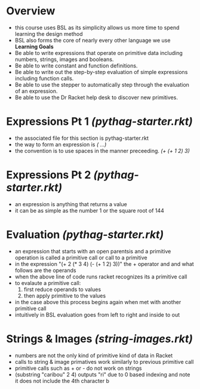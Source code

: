 # Overview *<associated file>*
* this course uses BSL as its simplicity allows us more time to spend learning the design method 
* BSL also forms the core of nearly every other language we use
**Learning Goals**
* Be able to write expressions that operate on primitive data including numbers, strings, images and booleans. 
* Be able to write constant and function definitions.
* Be able to write out the step-by-step evaluation of simple expressions including function calls.
* Be able to use the stepper to automatically step through the evaluation of an expression.
* Be able to use the Dr Racket help desk to discover new primitives.

# Expressions Pt 1 *(pythag-starter.rkt)*
* the associated file for this section is pythag-starter.rkt
* the way to form an expression is *(<primitive operator> <expression>...)*
* the convention is to use spaces in the manner preceeding. *(+ (+ 1 2) 3)*

# Expressions Pt 2 *(pythag-starter.rkt)*
* an expression is anything that returns a value 
* it can be as simple as the number 1 or the square root of 144

# Evaluation *(pythag-starter.rkt)*
* an expression that starts with an open parentsis and a primitive operation is called a primitive call or call to a primitive 
* in the expression "(+ 2 (* 3 4) (- (+ 1 2) 3))" the + operator and and what follows are the operands
* when the above line of code runs racket recognizes its a primitive call
* to evalaute a primitive call:
    1. first reduce operands to values
    2. then apply primitive to the values
* in the case above this process begins again when met with another primitive call 
* intuitively in BSL evaluation goes from left to right and inside to out

# Strings & Images *(string-images.rkt)*
* numbers are not the only kind of primitive kind of data in Racket
* calls to string & image primatives work similarly to previous primitive call
* primitive calls such as + or - do not work on strings 
* (substring "caribou" 2 4) outputs "ri" due to 0 based indexing and note it does not include the 4th character b
